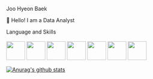 Joo Hyeon Baek

👋 Hello! I am a Data Analyst

Language and Skills
<br><br>
<img src = "https://user-images.githubusercontent.com/52616995/114301930-ca863e00-9b01-11eb-9ae1-dd745a8a6ac0.png" width="50px" height="50px">
<img src = "https://user-images.githubusercontent.com/52616995/114301938-d114b580-9b01-11eb-876f-f7d72e835f0b.png" width="50px" height="50px">
<img src = "https://user-images.githubusercontent.com/52616995/114301943-d5d96980-9b01-11eb-832e-6497a5ea59ae.png" width="50px" height="50px">
<img src = "https://user-images.githubusercontent.com/52616995/114301949-dbcf4a80-9b01-11eb-8bfd-d05493cd567c.png" width="50px" height="50px">
<img src = "https://user-images.githubusercontent.com/52616995/114301950-de31a480-9b01-11eb-92c8-c9c7b2ccda42.png" width="50px" height="50px">
<img src = "https://user-images.githubusercontent.com/52616995/114301953-df62d180-9b01-11eb-975e-5f52711c1618.png" width="50px" height="50px">
<img src = "https://user-images.githubusercontent.com/52616995/114301957-e4c01c00-9b01-11eb-90a5-3c249b95a13a.jpg" width="50px" height="50px">





<!--
**JoohyeonBaek/JoohyeonBaek** is a ✨ _special_ ✨ repository because its `README.md` (this file) appears on your GitHub profile.

Here are some ideas to get you started:

- 🔭 I’m currently working on ...
- 🌱 I’m currently learning ...
- 👯 I’m looking to collaborate on ...
- 🤔 I’m looking for help with ...
- 💬 Ask me about ...
- 📫 How to reach me: ...
- 😄 Pronouns: ...
- ⚡ Fun fact: ...
-->


[![Anurag's github stats](https://github-readme-stats.vercel.app/api?username=JooHyeonBaek&theme=dark)](https://github.com/anuraghazra/github-readme-stats)


